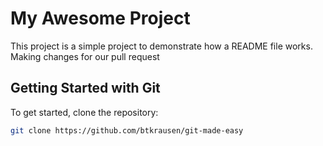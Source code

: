 # My Awesome Project

This project is a simple project to demonstrate how a README file works.
Making changes for our pull request

## Getting Started with Git

To get started, clone the repository:

```bash
git clone https://github.com/btkrausen/git-made-easy
```
